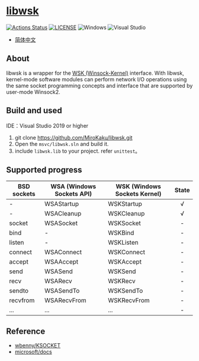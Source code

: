 # [libwsk](https://github.com/mirokaku/libwsk)

[![Actions Status](https://github.com/MiroKaku/libwsk/workflows/CodeQL/badge.svg)](https://github.com/MiroKaku/libwsk/actions)
[![LICENSE](https://img.shields.io/badge/license-MIT-blue.svg)](https://github.com/MiroKaku/libwsk/blob/master/LICENSE)
![Windows](https://img.shields.io/badge/Windows-10%20RS2+-orange.svg)
![Visual Studio](https://img.shields.io/badge/Visual%20Studio-2019-purple.svg)

* [简体中文](ReadMe.zh-cn.md)

## About

libwsk is a wrapper for the [WSK (Winsock-Kernel)](https://docs.microsoft.com/en-us/windows-hardware/drivers/network/introduction-to-winsock-kernel) interface. With libwsk, kernel-mode software modules can perform network I/O operations using the same socket programming concepts and interface that are supported by user-mode Winsock2.

## Build and used

IDE：Visual Studio 2019 or higher

1. git clone https://github.com/MiroKaku/libwsk.git
2. Open the `msvc/libwsk.sln` and build it.
3. include `libwsk.lib` to your project. refer `unittest`。

## Supported progress

| BSD sockets   | WSA (Windows Sockets API) | WSK (Windows Sockets Kernel) | State  
| ---           | ---                       | ---                          | :----: 
| -             | WSAStartup                | WSKStartup                   |   √    
| -             | WSACleanup                | WSKCleanup                   |   √    
| socket        | WSASocket                 | WSKSocket                    |   -    
| bind          | -                         | WSKBind                      |   -    
| listen        | -                         | WSKListen                    |   -    
| connect       | WSAConnect                | WSKConnect                   |   -    
| accept        | WSAAccept                 | WSKAccept                    |   -    
| send          | WSASend                   | WSKSend                      |   -    
| recv          | WSARecv                   | WSKRecv                      |   -    
| sendto        | WSASendTo                 | WSKSendTo                    |   -    
| recvfrom      | WSARecvFrom               | WSKRecvFrom                  |   -    
| ...           | ...                       | ...                          |   -    

## Reference

* [wbenny/KSOCKET](https://github.com/wbenny/KSOCKET)
* [microsoft/docs](https://docs.microsoft.com/zh-cn/windows-hardware/drivers/network/introduction-to-winsock-kernel)
